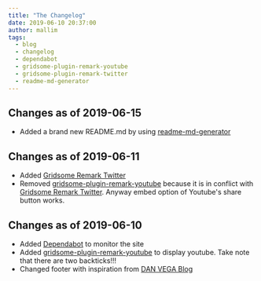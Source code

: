 ```yaml
---
title: "The Changelog"
date: 2019-06-10 20:37:00
author: mallim
tags:
  - blog
  - changelog
  - dependabot
  - gridsome-plugin-remark-youtube
  - gridsome-plugin-remark-twitter
  - readme-md-generator
---
```


## Changes as of 2019-06-15

- Added a brand new README.md by using [readme-md-generator](https://github.com/kefranabg/readme-md-generator)

## Changes as of 2019-06-11

- Added [Gridsome Remark Twitter](https://gridsome.org/plugins/gridsome-plugin-remark-twitter)
- Removed [gridsome-plugin-remark-youtube](https://github.com/markhoney/gridsome-plugin-remark-youtube) because it is in conflict with [Gridsome Remark Twitter](https://gridsome.org/plugins/gridsome-plugin-remark-twitter). Anyway embed option of Youtube's share button works.

## Changes as of 2019-06-10

- Added [Dependabot](https://dependabot.com/) to monitor the site
- Added [gridsome-plugin-remark-youtube](https://github.com/markhoney/gridsome-plugin-remark-youtube) to display youtube. Take note that there are two backticks!!!
- Changed footer with inspiration from [DAN VEGA Blog](https://www.danvega.dev/)
